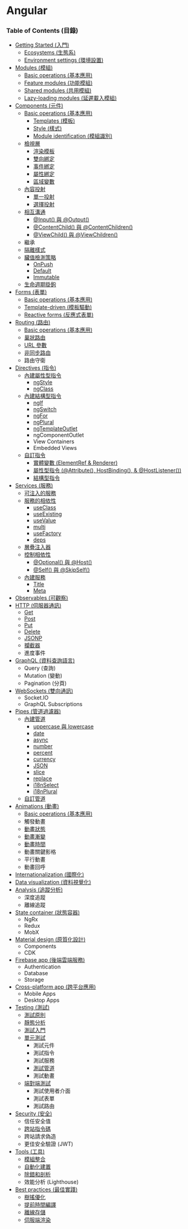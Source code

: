 # Angular

### Table of Contents (目錄)

* [Getting Started (入門)](https://github.com/Shyam-Chen/Big-Little-Books/blob/master/HTML5/Angular/getting-started.md)
  * [Ecosystems (生態系)](https://github.com/Shyam-Chen/Big-Little-Books/blob/master/HTML5/Angular/getting-started.md#ecosystems-生態系)
  * [Environment settings (環境設置)](https://github.com/Shyam-Chen/Big-Little-Books/blob/master/HTML5/Angular/getting-started.md#環境設置)
* [Modules (模組)](https://github.com/Shyam-Chen/Big-Little-Books/blob/master/HTML5/Angular/modules.md)
  * [Basic operations (基本應用)](https://github.com/Shyam-Chen/Big-Little-Books/blob/master/HTML5/Angular/modules.md#基本應用)
  * [Feature modules (功能模組)](https://github.com/Shyam-Chen/Big-Little-Books/blob/master/HTML5/Angular/modules.md#功能模組)
  * [Shared modules (共用模組)](https://github.com/Shyam-Chen/Big-Little-Books/blob/master/HTML5/Angular/modules.md#共用模組)
  * [Lazy-loading modules (延遲載入模組)](https://github.com/Shyam-Chen/Big-Little-Books/blob/master/HTML5/Angular/modules.md#延遲載入模組)
* [Components (元件)](https://github.com/Shyam-Chen/Big-Little-Books/blob/master/HTML5/Angular/components.md)
  * [Basic operations (基本應用)](https://github.com/Shyam-Chen/Big-Little-Books/blob/master/HTML5/Angular/components.md#基本應用)
    * [Templates (模板)](https://github.com/Shyam-Chen/Big-Little-Books/blob/master/HTML5/Angular/components.md#模板)
    * [Style (樣式)](https://github.com/Shyam-Chen/Big-Little-Books/blob/master/HTML5/Angular/components.md#樣式)
    * [Module identification (模組識別)](https://github.com/Shyam-Chen/Big-Little-Books/blob/master/HTML5/Angular/components.md#模組識別)
  * [檢視層](https://github.com/Shyam-Chen/Big-Little-Books/blob/master/HTML5/Angular/components.md#檢視層)
    * [渲染模板](https://github.com/Shyam-Chen/Big-Little-Books/blob/master/HTML5/Angular/components.md#渲染模板)
    * [雙向綁定](https://github.com/Shyam-Chen/Big-Little-Books/blob/master/HTML5/Angular/components.md#雙向綁定)
    * [事件綁定](https://github.com/Shyam-Chen/Big-Little-Books/blob/master/HTML5/Angular/components.md#事件綁定)
    * [屬性綁定](https://github.com/Shyam-Chen/Big-Little-Books/blob/master/HTML5/Angular/components.md#屬性綁定)
    * [區域變數](https://github.com/Shyam-Chen/Big-Little-Books/blob/master/HTML5/Angular/components.md#區域變數)
  * [內容投射](https://github.com/Shyam-Chen/Big-Little-Books/blob/master/HTML5/Angular/components.md#內容投射)
    * [單一投射](https://github.com/Shyam-Chen/Big-Little-Books/blob/master/HTML5/Angular/components.md#單一投射)
    * [選擇投射](https://github.com/Shyam-Chen/Big-Little-Books/blob/master/HTML5/Angular/components.md#選擇投射)
  * [相互溝通](https://github.com/Shyam-Chen/Big-Little-Books/blob/master/HTML5/Angular/components.md#相互溝通)
    * [@Input() 與 @Output()](https://github.com/Shyam-Chen/Big-Little-Books/blob/master/HTML5/Angular/components.md#input-與-output)
    * [@ContentChild() 與 @ContentChildren()](https://github.com/Shyam-Chen/Big-Little-Books/blob/master/HTML5/Angular/components.md#contentchild-與-contentchildren)
    * [@ViewChild() 與 @ViewChildren()](https://github.com/Shyam-Chen/Big-Little-Books/blob/master/HTML5/Angular/components.md#viewchild-與-viewchildren)
  * 繼承
  * [隔離樣式](https://github.com/Shyam-Chen/Big-Little-Books/blob/master/HTML5/Angular/components.md#隔離樣式)
  * [臟值檢測策略](https://github.com/Shyam-Chen/Big-Little-Books/blob/master/HTML5/Angular/components.md#臟值檢測策略)
    * [OnPush](https://github.com/Shyam-Chen/Big-Little-Books/blob/master/HTML5/Angular/components.md#onpush)
    * [Default](https://github.com/Shyam-Chen/Big-Little-Books/blob/master/HTML5/Angular/components.md#default)
    * [Immutable](https://github.com/Shyam-Chen/Big-Little-Books/blob/master/HTML5/Angular/components.md#immutable)
  * [生命週期掛鉤](https://github.com/Shyam-Chen/Big-Little-Books/blob/master/HTML5/Angular/components.md#生命週期掛鉤)
* [Forms (表單)](https://github.com/Shyam-Chen/Big-Little-Books/blob/master/HTML5/Angular/forms.md)
  * [Basic operations (基本應用)](https://github.com/Shyam-Chen/Big-Little-Books/blob/master/HTML5/Angular/forms.md#基本應用)
  * [Template-driven (模板驅動)](https://github.com/Shyam-Chen/Big-Little-Books/blob/master/HTML5/Angular/forms.md#模板驅動)
  * [Reactive forms (反應式表單)](https://github.com/Shyam-Chen/Big-Little-Books/blob/master/HTML5/Angular/forms.md#模型驅動)
* [Routing (路由)](https://github.com/Shyam-Chen/Big-Little-Books/blob/master/HTML5/Angular/routing.md)
  * [Basic operations (基本應用)](https://github.com/Shyam-Chen/Big-Little-Books/blob/master/HTML5/Angular/routing.md#基本應用)
  * [巢狀路由](https://github.com/Shyam-Chen/Big-Little-Books/blob/master/HTML5/Angular/routing.md#巢狀路由)
  * [URL 參數](https://github.com/Shyam-Chen/Big-Little-Books/blob/master/HTML5/Angular/routing.md#url-參數)
  * [非同步路由](https://github.com/Shyam-Chen/Big-Little-Books/blob/master/HTML5/Angular/routing.md#非同步路由)
  * 路由守衛
* [Directives (指令)](https://github.com/Shyam-Chen/Big-Little-Books/blob/master/HTML5/Angular/directives.md)
  * [內建屬性型指令](https://github.com/Shyam-Chen/Big-Little-Books/blob/master/HTML5/Angular/directives.md#內建屬性型指令)
    * [ngStyle](https://github.com/Shyam-Chen/Big-Little-Books/blob/master/HTML5/Angular/directives.md#ng-style)
    * [ngClass](https://github.com/Shyam-Chen/Big-Little-Books/blob/master/HTML5/Angular/directives.md#ng-class)
  * [內建結構型指令](https://github.com/Shyam-Chen/Big-Little-Books/blob/master/HTML5/Angular/directives.md#內建結構型指令)
    * [ngIf](https://github.com/Shyam-Chen/Big-Little-Books/blob/master/HTML5/Angular/directives.md#ng-if)
    * [ngSwitch](https://github.com/Shyam-Chen/Big-Little-Books/blob/master/HTML5/Angular/directives.md#ng-switch)
    * [ngFor](https://github.com/Shyam-Chen/Big-Little-Books/blob/master/HTML5/Angular/directives.md#ng-for)
    * [ngPlural](https://github.com/Shyam-Chen/Big-Little-Books/blob/master/HTML5/Angular/directives.md#ng-plural)
    * [ngTemplateOutlet](https://github.com/Shyam-Chen/Big-Little-Books/blob/master/HTML5/Angular/directives.md#ng-template-outlet)
    * ngComponentOutlet
    * View Containers
    * Embedded Views
  * [自訂指令](https://github.com/Shyam-Chen/Big-Little-Books/blob/master/HTML5/Angular/directives.md#自訂指令)
    * [實體變數 (ElementRef & Renderer)](https://github.com/Shyam-Chen/Big-Little-Books/blob/master/HTML5/Angular/directives.md#實體變數)
    * [屬性型指令 (@Attribute(), HostBinding(), & @HostListener())](https://github.com/Shyam-Chen/Big-Little-Books/blob/master/HTML5/Angular/directives.md#屬性型指令)
    * [結構型指令](https://github.com/Shyam-Chen/Big-Little-Books/blob/master/HTML5/Angular/directives.md#結構型指令)
* [Services (服務)](https://github.com/Shyam-Chen/Big-Little-Books/blob/master/HTML5/Angular/services.md)
  * [可注入的服務](https://github.com/Shyam-Chen/Big-Little-Books/blob/master/HTML5/Angular/services.md#可注入的服務)
  * [服務的相依性](https://github.com/Shyam-Chen/Big-Little-Books/blob/master/HTML5/Angular/services.md#服務的相依性)
    * [useClass](https://github.com/Shyam-Chen/Big-Little-Books/blob/master/HTML5/Angular/services.md#useclass)
    * [useExisting](https://github.com/Shyam-Chen/Big-Little-Books/blob/master/HTML5/Angular/services.md#useexisting)
    * [useValue](https://github.com/Shyam-Chen/Big-Little-Books/blob/master/HTML5/Angular/services.md#usevalue)
    * [multi](https://github.com/Shyam-Chen/Big-Little-Books/blob/master/HTML5/Angular/services.md#multi)
    * [useFactory](https://github.com/Shyam-Chen/Big-Little-Books/blob/master/HTML5/Angular/services.md#usefactory)
    * [deps](https://github.com/Shyam-Chen/Big-Little-Books/blob/master/HTML5/Angular/services.md#deps)
  * [層疊注入器](https://github.com/Shyam-Chen/Big-Little-Books/blob/master/HTML5/Angular/services.md#層疊注入器)
  * [控制相依性](https://github.com/Shyam-Chen/Big-Little-Books/blob/master/HTML5/Angular/services.md#控制相依性)
    * [@Optional() 與 @Host()](https://github.com/Shyam-Chen/Big-Little-Books/blob/master/HTML5/Angular/services.md#optional-與-host)
    * [@Self() 與 @SkipSelf()](https://github.com/Shyam-Chen/Big-Little-Books/blob/master/HTML5/Angular/services.md#self-與-skipself)
  * [內建服務](https://github.com/Shyam-Chen/Big-Little-Books/blob/master/HTML5/Angular/services.md#內建服務)
    * [Title](https://github.com/Shyam-Chen/Big-Little-Books/blob/master/HTML5/Angular/services.md#title)
    * [Meta](https://github.com/Shyam-Chen/Big-Little-Books/blob/master/HTML5/Angular/services.md#meta)
* [Observables (可觀察)](https://github.com/Shyam-Chen/Big-Little-Books/blob/master/HTML5/Angular/observables.md)
* [HTTP (伺服器通訊)](https://github.com/Shyam-Chen/Big-Little-Books/blob/master/HTML5/Angular/http.md)
  * [Get](https://github.com/Shyam-Chen/Big-Little-Books/blob/master/HTML5/Angular/http.md#get)
  * [Post](https://github.com/Shyam-Chen/Big-Little-Books/blob/master/HTML5/Angular/http.md#post)
  * [Put](https://github.com/Shyam-Chen/Big-Little-Books/blob/master/HTML5/Angular/http.md#put)
  * [Delete](https://github.com/Shyam-Chen/Big-Little-Books/blob/master/HTML5/Angular/http.md#delete)
  * [JSONP](https://github.com/Shyam-Chen/Big-Little-Books/blob/master/HTML5/Angular/http.md#jsonp)
  * [攔截器](./http.md#攔截器)
  * 進度事件
* [GraphQL (資料查詢語言)](https://github.com/Shyam-Chen/Big-Little-Books/blob/master/HTML5/Angular/graphql.md)
  * Query (查詢)
  * Mutation (變動)
  * Pagination (分頁)
* [WebSockets (雙向通訊)](https://github.com/Shyam-Chen/Big-Little-Books/blob/master/HTML5/Angular/websockets.md)
  * Socket.IO
  * GraphQL Subscriptions
* [Pipes (管道過濾器)](https://github.com/Shyam-Chen/Big-Little-Books/blob/master/HTML5/Angular/pipes.md)
  * [內建管道](https://github.com/Shyam-Chen/Big-Little-Books/blob/master/HTML5/Angular/pipes.md#內建管道)
    * [uppercase 與 lowercase](https://github.com/Shyam-Chen/Big-Little-Books/blob/master/HTML5/Angular/pipes.md#大小寫)
    * [date](https://github.com/Shyam-Chen/Big-Little-Books/blob/master/HTML5/Angular/pipes.md#日期)
    * [async](https://github.com/Shyam-Chen/Big-Little-Books/blob/master/HTML5/Angular/pipes.md#非同步)
    * [number](https://github.com/Shyam-Chen/Big-Little-Books/blob/master/HTML5/Angular/pipes.md#數值-十進制)
    * [percent](https://github.com/Shyam-Chen/Big-Little-Books/blob/master/HTML5/Angular/pipes.md#百分率)
    * [currency](https://github.com/Shyam-Chen/Big-Little-Books/blob/master/HTML5/Angular/pipes.md#貨幣)
    * [JSON](https://github.com/Shyam-Chen/Big-Little-Books/blob/master/HTML5/Angular/pipes.md#json)
    * [slice](https://github.com/Shyam-Chen/Big-Little-Books/blob/master/HTML5/Angular/pipes.md#裁切)
    * [replace](https://github.com/Shyam-Chen/Big-Little-Books/blob/master/HTML5/Angular/pipes.md#替換)
    * [i18nSelect](https://github.com/Shyam-Chen/Big-Little-Books/blob/master/HTML5/Angular/pipes.md#選擇)
    * [i18nPlural](https://github.com/Shyam-Chen/Big-Little-Books/blob/master/HTML5/Angular/pipes.md#複數)
  * [自訂管道](https://github.com/Shyam-Chen/Big-Little-Books/blob/master/HTML5/Angular/pipes.md#自訂管道)
* [Animations (動畫)](https://github.com/Shyam-Chen/Big-Little-Books/blob/master/HTML5/Angular/animations.md)
  * [Basic operations (基本應用)](https://github.com/Shyam-Chen/Big-Little-Books/blob/master/HTML5/Angular/animations.md#基本應用)
  * 觸發動畫
  * [動畫狀態](https://github.com/Shyam-Chen/Big-Little-Books/blob/master/HTML5/Angular/animations.md#動畫狀態)
  * [動畫漸變](https://github.com/Shyam-Chen/Big-Little-Books/blob/master/HTML5/Angular/animations.md#動畫漸變)
  * [動畫時間](https://github.com/Shyam-Chen/Big-Little-Books/blob/master/HTML5/Angular/animations.md#動畫時間)
  * 動畫關鍵影格
  * 平行動畫
  * 動畫回呼
* [Internationalization (國際化)](https://github.com/Shyam-Chen/Big-Little-Books/blob/master/HTML5/Angular/internationalization.md)
* [Data visualization (資料視覺化)](https://github.com/Shyam-Chen/Big-Little-Books/blob/master/HTML5/Angular/data-visualization.md)
* [Analysis (追蹤分析)](https://github.com/Shyam-Chen/Big-Little-Books/blob/master/HTML5/Angular/analysis.md)
  * 深度追蹤
  * 離線追蹤
* [State container (狀態容器)](https://github.com/Shyam-Chen/Big-Little-Books/blob/master/HTML5/Angular/state-container.md)
  * NgRx
  * Redux
  * MobX
* [Material design (原質化設計)](https://github.com/Shyam-Chen/Big-Little-Books/blob/master/HTML5/Angular/material.md)
  * Components
  * CDK
* [Firebase app (後端雲端服務)](https://github.com/Shyam-Chen/Big-Little-Books/blob/master/HTML5/Angular/firebase.md)
  * Authentication
  * Database
  * Storage
* [Cross-platform app (跨平台應用)](https://github.com/Shyam-Chen/Big-Little-Books/blob/master/HTML5/Angular/cross-platform.md)
  * Mobile Apps
  * Desktop Apps
* [Testing (測試)](https://github.com/Shyam-Chen/Big-Little-Books/blob/master/HTML5/Angular/testing.md)
  * [測試原則](https://github.com/Shyam-Chen/Big-Little-Books/blob/master/HTML5/Angular/testing.md#測試原則)
  * [靜態分析](https://github.com/Shyam-Chen/Big-Little-Books/blob/master/HTML5/Angular/testing.md#靜態分析)
  * [測試入門](https://github.com/Shyam-Chen/Big-Little-Books/blob/master/HTML5/Angular/testing.md#測試入門)
  * [單元測試](https://github.com/Shyam-Chen/Big-Little-Books/blob/master/HTML5/Angular/testing.md#單元測試)
    * 測試元件
    * 測試指令
    * 測試服務
    * [測試管道](https://github.com/Shyam-Chen/Big-Little-Books/blob/master/HTML5/Angular/testing.md#測試管道)
    * 測試動畫
  * [端對端測試](https://github.com/Shyam-Chen/Big-Little-Books/blob/master/HTML5/Angular/testing.md#端對端測試)
    * 測試使用者介面
    * 測試表單
    * 測試路由
* [Security (安全)](https://github.com/Shyam-Chen/Big-Little-Books/blob/master/HTML5/Angular/security.md)
  * 信任安全值
  * [跨站指令碼](https://github.com/Shyam-Chen/Big-Little-Books/blob/master/HTML5/Angular/security.md#跨站指令碼)
  * 跨站請求偽造
  * 更佳安全驗證 (JWT)
* [Tools (工具)](https://github.com/Shyam-Chen/Big-Little-Books/blob/master/HTML5/Angular/tools.md)
  * [模組整合](https://github.com/Shyam-Chen/Big-Little-Books/blob/master/HTML5/Angular/tools.md#模組整合)
  * [自動化建置](https://github.com/Shyam-Chen/Big-Little-Books/blob/master/HTML5/Angular/tools.md#自動化建置)
  * [除錯和剖析](https://github.com/Shyam-Chen/Big-Little-Books/blob/master/HTML5/Angular/tools.md#除錯和剖析)
  * 效能分析 (Lighthouse)
* [Best practices (最佳實踐)](https://github.com/Shyam-Chen/Big-Little-Books/blob/master/HTML5/Angular/best-practices.md)
  * [樹搖優化](https://github.com/Shyam-Chen/Big-Little-Books/blob/master/HTML5/Angular/best-practices.md#樹搖優化)
  * [提前時間編譯](https://github.com/Shyam-Chen/Big-Little-Books/blob/master/HTML5/Angular/best-practices.md#提前時間編譯)
  * [離線存儲](https://github.com/Shyam-Chen/Big-Little-Books/blob/master/HTML5/Angular/best-practices.md#離線存儲)
  * [伺服端渲染](https://github.com/Shyam-Chen/Big-Little-Books/blob/master/HTML5/Angular/best-practices.md#伺服端渲染)
